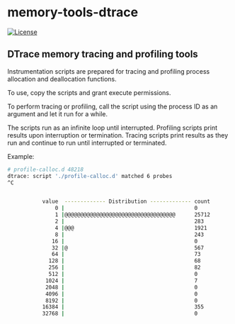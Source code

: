 # memory-tools-dtrace
[![License](https://img.shields.io/badge/License-BSD%203--Clause-blue.svg)](https://github.com/yvoinov/memory-tools-dtrace/blob/master/LICENSE)

## DTrace memory tracing and profiling tools

Instrumentation scripts are prepared for tracing and profiling process allocation and deallocation functions.

To use, copy the scripts and grant execute permissions.

To perform tracing or profiling, call the script using the process ID as an argument and let it run for a while.

The scripts run as an infinite loop until interrupted. Profiling scripts print results upon interruption or termination. Tracing scripts print results as they run and continue to run until interrupted or terminated.

Example:
```sh
# profile-calloc.d 48218
dtrace: script './profile-calloc.d' matched 6 probes
^C


           value  ------------- Distribution ------------- count    
               0 |                                         0        
               1 |@@@@@@@@@@@@@@@@@@@@@@@@@@@@@@@@@@@      25712    
               2 |                                         283      
               4 |@@@                                      1921     
               8 |                                         243      
              16 |                                         0        
              32 |@                                        567      
              64 |                                         73       
             128 |                                         68       
             256 |                                         82       
             512 |                                         0        
            1024 |                                         7        
            2048 |                                         0        
            4096 |                                         0        
            8192 |                                         0        
           16384 |                                         355      
           32768 |                                         0        
```
